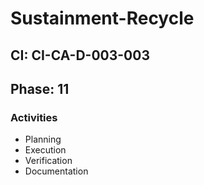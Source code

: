 # Sustainment-Recycle

## CI: CI-CA-D-003-003
## Phase: 11

### Activities
- Planning
- Execution
- Verification
- Documentation
